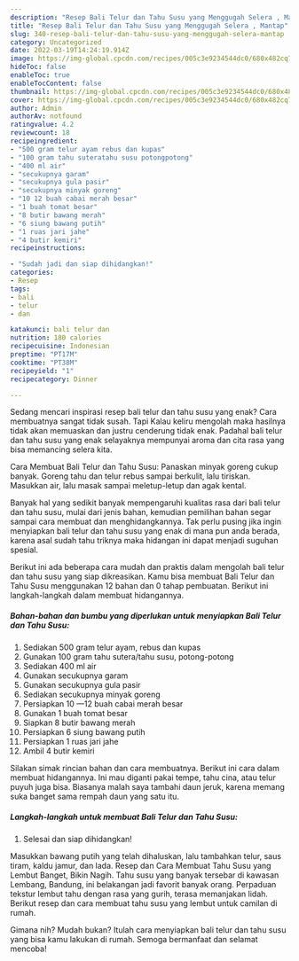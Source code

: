 ```yaml
---
description: "Resep Bali Telur dan Tahu Susu yang Menggugah Selera , Mantap"
title: "Resep Bali Telur dan Tahu Susu yang Menggugah Selera , Mantap"
slug: 340-resep-bali-telur-dan-tahu-susu-yang-menggugah-selera-mantap
category: Uncategorized
date: 2022-03-19T14:24:19.914Z
image: https://img-global.cpcdn.com/recipes/005c3e9234544dc0/680x482cq70/bali-telur-dan-tahu-susu-foto-resep-utama.jpg
hideToc: false
enableToc: true
enableTocContent: false
thumbnail: https://img-global.cpcdn.com/recipes/005c3e9234544dc0/680x482cq70/bali-telur-dan-tahu-susu-foto-resep-utama.jpg
cover: https://img-global.cpcdn.com/recipes/005c3e9234544dc0/680x482cq70/bali-telur-dan-tahu-susu-foto-resep-utama.jpg
author: Admin
authorAv: notfound
ratingvalue: 4.2
reviewcount: 18
recipeingredient:
- "500 gram telur ayam rebus dan kupas"
- "100 gram tahu suteratahu susu potongpotong"
- "400 ml air"
- "secukupnya garam"
- "secukupnya gula pasir"
- "secukupnya minyak goreng"
- "10 12 buah cabai merah besar"
- "1 buah tomat besar"
- "8 butir bawang merah"
- "6 siung bawang putih"
- "1 ruas jari jahe"
- "4 butir kemiri"
recipeinstructions:

- "Sudah jadi dan siap dihidangkan!"
categories:
- Resep
tags:
- bali
- telur
- dan

katakunci: bali telur dan 
nutrition: 180 calories
recipecuisine: Indonesian
preptime: "PT17M"
cooktime: "PT38M"
recipeyield: "1"
recipecategory: Dinner

---
```



Sedang mencari inspirasi resep bali telur dan tahu susu yang enak? Cara membuatnya sangat tidak susah. Tapi Kalau keliru mengolah maka hasilnya tidak akan memuaskan dan justru cenderung tidak enak. Padahal bali telur dan tahu susu yang enak selayaknya mempunyai aroma dan cita rasa yang bisa memancing selera kita.


Cara Membuat Bali Telur dan Tahu Susu: Panaskan minyak goreng cukup banyak. Goreng tahu dan telur rebus sampai berkulit, lalu tiriskan. Masukkan air, lalu masak sampai meletup-letup dan agak kental.

Banyak hal yang sedikit banyak mempengaruhi kualitas rasa dari bali telur dan tahu susu, mulai dari jenis bahan, kemudian pemilihan bahan segar sampai cara membuat dan menghidangkannya. Tak perlu pusing jika ingin menyiapkan bali telur dan tahu susu yang enak di mana pun anda berada, karena asal sudah tahu triknya maka hidangan ini dapat menjadi suguhan spesial.


Berikut ini ada beberapa cara mudah dan praktis dalam mengolah bali telur dan tahu susu yang siap dikreasikan. Kamu bisa membuat Bali Telur dan Tahu Susu menggunakan 12 bahan dan 0 tahap pembuatan. Berikut ini langkah-langkah dalam membuat hidangannya.

<!--inarticleads1-->

##### Bahan-bahan dan bumbu yang diperlukan untuk menyiapkan Bali Telur dan Tahu Susu:

1. Sediakan 500 gram telur ayam, rebus dan kupas
1. Gunakan 100 gram tahu sutera/tahu susu, potong-potong
1. Sediakan 400 ml air
1. Gunakan secukupnya garam
1. Gunakan secukupnya gula pasir
1. Sediakan secukupnya minyak goreng
1. Persiapkan 10 —12 buah cabai merah besar
1. Gunakan 1 buah tomat besar
1. Siapkan 8 butir bawang merah
1. Persiapkan 6 siung bawang putih
1. Persiapkan 1 ruas jari jahe
1. Ambil 4 butir kemiri


Silakan simak rincian bahan dan cara membuatnya. Berikut ini cara dalam membuat hidangannya. Ini mau diganti pakai tempe, tahu cina, atau telur puyuh juga bisa. Biasanya malah saya tambahi daun jeruk, karena memang suka banget sama rempah daun yang satu itu. 

<!--inarticleads2-->

##### Langkah-langkah untuk membuat Bali Telur dan Tahu Susu:


1. Selesai dan siap dihidangkan!

Masukkan bawang putih yang telah dihaluskan, lalu tambahkan telur, saus tiram, kaldu jamur, dan lada. Resep dan Cara Membuat Tahu Susu yang Lembut Banget, Bikin Nagih. Tahu susu yang banyak tersebar di kawasan Lembang, Bandung, ini belakangan jadi favorit banyak orang. Perpaduan tekstur lembut tahu dengan rasa yang gurih, terasa memanjakan lidah. Berikut resep dan cara membuat tahu susu yang lembut untuk camilan di rumah. 

Gimana nih? Mudah bukan? Itulah cara menyiapkan bali telur dan tahu susu yang bisa kamu lakukan di rumah. Semoga bermanfaat dan selamat mencoba!
